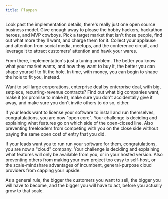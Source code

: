 ```yaml
---
title: Playpen
---
```


Look past the implementation details, there's really just one open source business model.  Give enough away to please the hobby hackers, hackathon heroes, and MVP cowboys.  Pick a target market that isn't those people, find out what more they'll want, and charge them for it.  Collect your applause and attention from social media, meetups, and the conference circuit, and leverage it to attract customers' attention and hawk your wares.

From there, implementation's just a tuning problem.  The better you know what your market wants, and how they want to buy it, the better you can shape yourself to fit the hole.  In time, with money, you can begin to shape the hole to fit you, instead.

Want to sell large corporations, enterprise deal by enterprise deal, with big, setpiece, recurring-revenue contracts?  Find out what big companies want, make it (or promise to make it), make sure you don't accidentally give it away, and make sure you don't invite others to do so, either.

If your leads want to license your software to install and run themselves, congratulations, you are now "open core".  Your challenge is deciding and explaining what features go on which side of the open-closed line.  Also preventing freeloaders from competing with you on the close side without paying the same open cost of entry that you did.

If your leads want you to run run your software for them, congratulations, you are now a "cloud" company.  Your challenge is deciding and explaining what features will only be available from you, or in your hosted version.  Also preventing others from making your own project too easy to self-host, or the scale-mindshare advantages of incumbent, general-purpose cloud providers from capping your upside.

As a general rule, the bigger the customers you want to sell, the bigger you will have to become, and the bigger you will have to act, before you actually grow to that scale.
